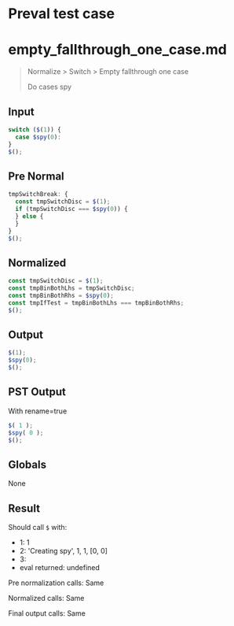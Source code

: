 # Preval test case

# empty_fallthrough_one_case.md

> Normalize > Switch > Empty fallthrough one case
>
> Do cases spy

## Input

`````js filename=intro
switch ($(1)) {
  case $spy(0):
}
$();
`````

## Pre Normal


`````js filename=intro
tmpSwitchBreak: {
  const tmpSwitchDisc = $(1);
  if (tmpSwitchDisc === $spy(0)) {
  } else {
  }
}
$();
`````

## Normalized


`````js filename=intro
const tmpSwitchDisc = $(1);
const tmpBinBothLhs = tmpSwitchDisc;
const tmpBinBothRhs = $spy(0);
const tmpIfTest = tmpBinBothLhs === tmpBinBothRhs;
$();
`````

## Output


`````js filename=intro
$(1);
$spy(0);
$();
`````

## PST Output

With rename=true

`````js filename=intro
$( 1 );
$spy( 0 );
$();
`````

## Globals

None

## Result

Should call `$` with:
 - 1: 1
 - 2: 'Creating spy', 1, 1, [0, 0]
 - 3: 
 - eval returned: undefined

Pre normalization calls: Same

Normalized calls: Same

Final output calls: Same
